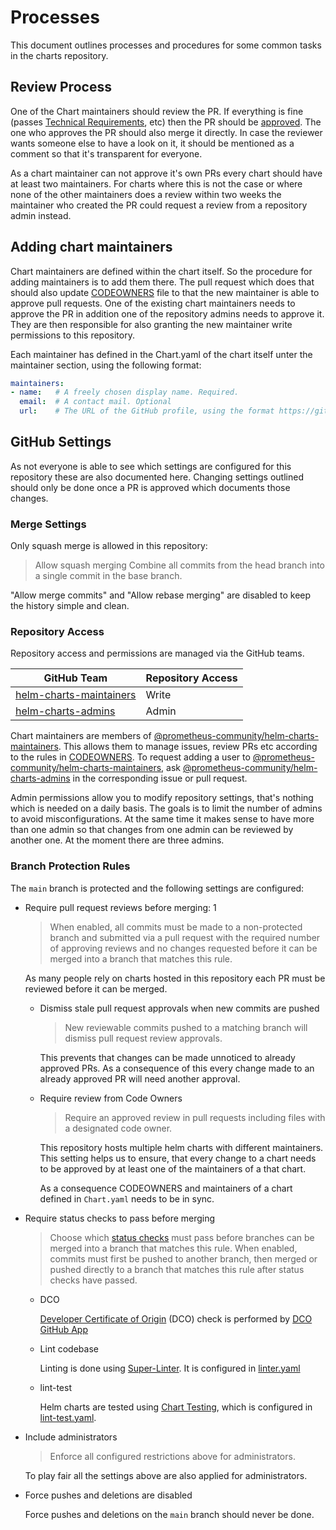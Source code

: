 # Processes

This document outlines processes and procedures for some common tasks in the charts repository.

## Review Process

One of the Chart maintainers should review the PR.
If everything is fine (passes [Technical Requirements](https://github.com/prometheus-community/helm-charts/blob/main/CONTRIBUTING.md#technical-requirements), etc) then the PR should be [approved](https://docs.github.com/en/free-pro-team@latest/github/collaborating-with-issues-and-pull-requests/approving-a-pull-request-with-required-reviews).
The one who approves the PR should also merge it directly.
In case the reviewer wants someone else to have a look on it,
it should be mentioned as a comment so that it's transparent for everyone.

As a chart maintainer can not approve it's own PRs every chart should have at least two maintainers.
For charts where this is not the case or where none of the other maintainers does a review within two weeks the maintainer who created the PR could request a review from a repository admin instead.

## Adding chart maintainers

Chart maintainers are defined within the chart itself.
So the procedure for adding maintainers is to add them there.
The pull request which does that should also update [CODEOWNERS](./.github/CODEOWNERS) file to that the new maintainer is able to approve pull requests.
One of the existing chart maintainers needs to approve the PR in addition one of the repository admins needs to approve it.
They are then responsible for also granting the new maintainer write permissions to this repository.

Each maintainer has defined in the Chart.yaml of the chart itself unter the maintainer section,
using the following format:

```yaml
maintainers:
- name:   # A freely chosen display name. Required.
  email:  # A contact mail. Optional
  url:    # The URL of the GitHub profile, using the format https://github.com/<username>. Required. 
```

## GitHub Settings

As not everyone is able to see which settings are configured for this repository these are also documented here.
Changing settings outlined should only be done once a PR is approved which documents those changes.

### Merge Settings

Only squash merge is allowed in this repository:

> Allow squash merging
> Combine all commits from the head branch into a single commit in the base branch.

"Allow merge commits" and "Allow rebase merging" are disabled to keep the history simple and clean.

### Repository Access

Repository access and permissions are managed via the GitHub teams.

| GitHub Team | Repository Access |
| ----------- | ---- |
| [helm-charts-maintainers](https://github.com/orgs/prometheus-community/teams/helm-charts-maintainers) | Write |
| [helm-charts-admins](https://github.com/orgs/prometheus-community/teams/helm-charts-admins) | Admin |

Chart maintainers are members of [@prometheus-community/helm-charts-maintainers](https://github.com/orgs/prometheus-community/teams/helm-charts-maintainers).
This allows them to manage issues, review PRs etc according to the rules in [CODEOWNERS](./.github/CODEOWNERS).
To request adding a user to [@prometheus-community/helm-charts-maintainers](https://github.com/orgs/prometheus-community/teams/helm-charts-maintainers), ask [@prometheus-community/helm-charts-admins](https://github.com/orgs/prometheus-community/teams/helm-charts-admins) in the corresponding issue or pull request.

Admin permissions allow you to modify repository settings, that's nothing which is needed on a daily basis.
The goals is to limit the number of admins to avoid misconfigurations.
At the same time it makes sense to have more than one admin so that changes from one admin can be reviewed by another one.
At the moment there are three admins.

### Branch Protection Rules

The `main` branch is protected and the following settings are configured:

- Require pull request reviews before merging: 1
  > When enabled, all commits must be made to a non-protected branch and submitted via a pull request with the required number of approving reviews and no changes requested before it can be merged into a branch that matches this rule.

  As many people rely on charts hosted in this repository each PR must be reviewed before it can be merged.
  
  - Dismiss stale pull request approvals when new commits are pushed

    > New reviewable commits pushed to a matching branch will dismiss pull request review approvals.

    This prevents that changes can be made unnoticed to already approved PRs.
    As a consequence of this every change made to an already approved PR will need another approval.

  - Require review from Code Owners

    > Require an approved review in pull requests including files with a designated code owner.

    This repository hosts multiple helm charts with different maintainers.
    This setting helps us to ensure, that every change to a chart needs to be approved by at least one of the maintainers of a that chart.

    As a consequence CODEOWNERS and maintainers of a chart defined in `Chart.yaml` needs to be in sync.

- Require status checks to pass before merging
  > Choose which [status checks](https://docs.github.com/en/free-pro-team@latest/rest/reference/repos#statuses) must pass before branches can be merged into a branch that matches this rule. When enabled, commits must first be pushed to another branch, then merged or pushed directly to a branch that matches this rule after status checks have passed.
  - DCO

    [Developer Certificate of Origin](https://developercertificate.org/) (DCO) check is performed by [DCO GitHub App](https://github.com/apps/dco)

  - Lint codebase

    Linting is done using [Super-Linter](https://github.com/github/super-linter).
    It is configured in [linter.yaml](.github/workflows/linter.yml)

  - lint-test

    Helm charts are tested using [Chart Testing](https://github.com/helm/chart-testing), which is configured in [lint-test.yaml](.github/workflows/lint-test.yaml).

- Include administrators
  > Enforce all configured restrictions above for administrators.

  To play fair all the settings above are also applied for administrators.

- Force pushes and deletions are disabled

  Force pushes and deletions on the `main` branch should never be done.

